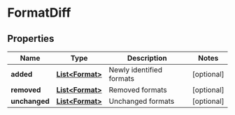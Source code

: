 

# FormatDiff


## Properties

Name | Type | Description | Notes
------------ | ------------- | ------------- | -------------
**added** | [**List&lt;Format&gt;**](Format.md) | Newly identified formats |  [optional]
**removed** | [**List&lt;Format&gt;**](Format.md) | Removed formats |  [optional]
**unchanged** | [**List&lt;Format&gt;**](Format.md) | Unchanged formats |  [optional]



